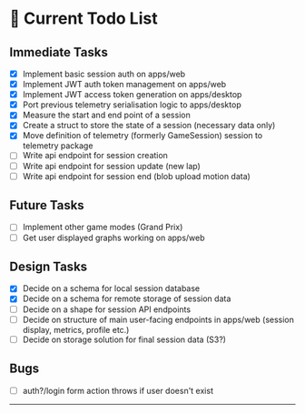 # 📌 Current Todo List

## Immediate Tasks

- [x] Implement basic session auth on apps/web
- [x] Implement JWT auth token management on apps/web
- [x] Implement JWT access token generation on apps/desktop
- [x] Port previous telemetry serialisation logic to apps/desktop
- [x] Measure the start and end point of a session
- [x] Create a struct to store the state of a session (necessary data only)
- [x] Move definition of telemetry (formerly GameSession) session to telemetry package
- [ ] Write api endpoint for session creation
- [ ] Write api endpoint for session update (new lap)
- [ ] Write api endpoint for session end (blob upload motion data)

## Future Tasks

- [ ] Implement other game modes (Grand Prix)
- [ ] Get user displayed graphs working on apps/web

## Design Tasks

- [x] Decide on a schema for local session database
- [x] Decide on a schema for remote storage of session data
- [ ] Decide on a shape for session API endpoints
- [ ] Decide on structure of main user-facing endpoints in apps/web (session display, metrics, profile etc.)
- [ ] Decide on storage solution for final session data (S3?)

## Bugs

- [ ] auth?/login form action throws if user doesn't exist

---
